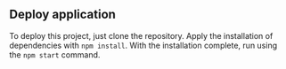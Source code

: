 ## Deploy application

To deploy this project, just clone the repository.
Apply the installation of dependencies with `npm install`.
With the installation complete, run using the `npm start` command.